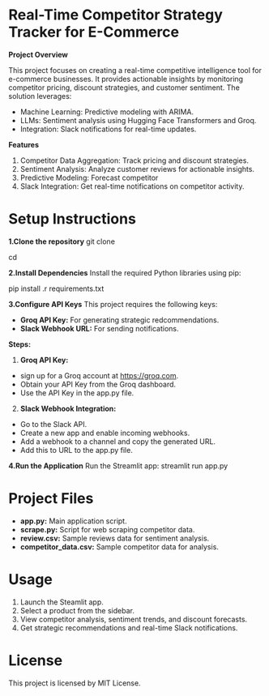 # **Real-Time Competitor Strategy Tracker for E-Commerce**

**Project Overview**

This project focuses on creating a real-time competitive intelligence tool for e-commerce businesses. It provides actionable insights by monitoring competitor pricing, discount strategies, and customer sentiment. The solution leverages:

*   Machine Learning: Predictive modeling with ARIMA.
*   LLMs: Sentiment analysis using Hugging Face Transformers and Groq.
*   Integration: Slack notifications for real-time updates.

**Features**

1.   Competitor Data Aggregation: Track pricing and discount strategies.
2.   Sentiment Analysis: Analyze customer reviews for actionable insights.
3.   Predictive Modeling: Forecast competitor
4. Slack Integration: Get real-time notifications on competitor activity.  

# **Setup Instructions**

**1.Clone the repository**
git clone <repository-url>

cd <repository-directory>

**2.Install Dependencies**
Install the required Python libraries using pip:

pip install .r requirements.txt

**3.Configure API Keys**
This project requires the following keys:

*   **Groq API Key:** For generating strategic redcommendations.
*   **Slack Webhook URL:** For sending notifications.
  
**Steps:**

1.  **Groq API Key:**
*   sign up for a Groq account at https://groq.com.
*   Obtain your API Key from the Groq dashboard.
*   Use the API Key in the app.py file.

2.   **Slack Webhook Integration:**
*   Go to the Slack API.
*   Create a new app and enable incoming webhooks.
*   Add a webhook to a channel and copy the generated URL.
*   Add this to URL to the app.py file.

**4.Run the Application**
Run the Streamlit app:
streamlit run app.py

# **Project Files**

*   **app.py:** Main application script.
*   **scrape.py:** Script for web scraping competitor data.
*   **review.csv:** Sample reviews data for sentiment analysis.
*   **competitor_data.csv:** Sample competitor data for analysis.

# **Usage**

1. Launch the Steamlit app.  
2. Select a product from the sidebar.
3. View competitor analysis, sentiment trends, and discount forecasts.
4. Get strategic recommendations and real-time Slack notifications.

# **License**

This project is licensed by MIT License.
